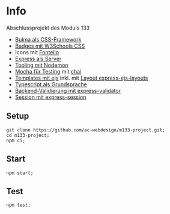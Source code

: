 # Info

Abschlussprojekt des Moduls 133

- [Bulma als CSS-Framework](https://github.com/jgthms/bulma)
- [Badges mit W3Schools CSS](https://www.w3schools.com/w3css/4/w3.css)
- Icons mit [Fontello](http://fontello.com/)
- [Express als Server](https://github.com/expressjs/express)
- [Tooling mit Nodemon](https://github.com/remy/nodemon)
- [Mocha für Testing](https://github.com/mochajs/mocha) mit [chai](https://github.com/chaijs/chai)
- [Templates mit ejs](https://github.com/mde/ejs) inkl. mit [Layout express-ejs-layouts](https://github.com/Soarez/express-ejs-layouts#readme)
- [Typescript als Grundsprache](https://github.com/microsoft/TypeScript)
- [Backend-Validierung mit express-validator](https://github.com/express-validator/express-validator)
- [Session mit express-session](https://github.com/expressjs/session)

## Setup

    git clone https://github.com/ac-webdesign/m133-project.git;
    cd m133-project;
    npm ci;

## Start

    npm start;

## Test

    npm test;

